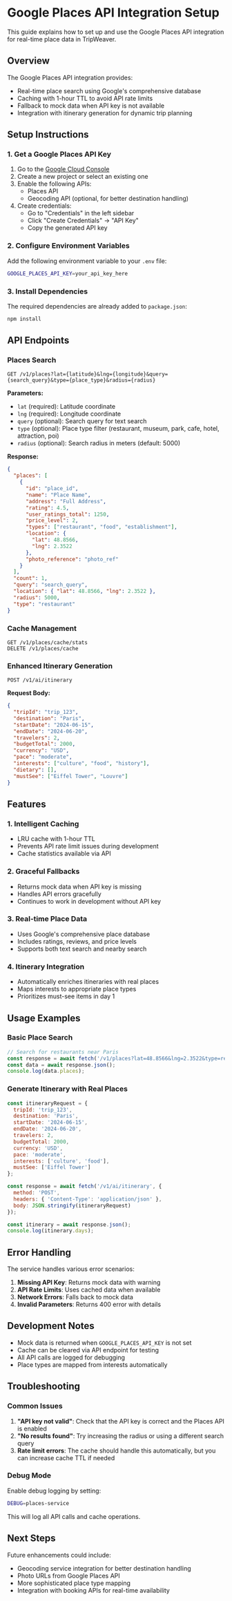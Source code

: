 # Google Places API Integration Setup

This guide explains how to set up and use the Google Places API integration for real-time place data in TripWeaver.

## Overview

The Google Places API integration provides:
- Real-time place search using Google's comprehensive database
- Caching with 1-hour TTL to avoid API rate limits
- Fallback to mock data when API key is not available
- Integration with itinerary generation for dynamic trip planning

## Setup Instructions

### 1. Get a Google Places API Key

1. Go to the [Google Cloud Console](https://console.cloud.google.com/)
2. Create a new project or select an existing one
3. Enable the following APIs:
   - Places API
   - Geocoding API (optional, for better destination handling)
4. Create credentials:
   - Go to "Credentials" in the left sidebar
   - Click "Create Credentials" → "API Key"
   - Copy the generated API key

### 2. Configure Environment Variables

Add the following environment variable to your `.env` file:

```bash
GOOGLE_PLACES_API_KEY=your_api_key_here
```

### 3. Install Dependencies

The required dependencies are already added to `package.json`:

```bash
npm install
```

## API Endpoints

### Places Search
```
GET /v1/places?lat={latitude}&lng={longitude}&query={search_query}&type={place_type}&radius={radius}
```

**Parameters:**
- `lat` (required): Latitude coordinate
- `lng` (required): Longitude coordinate
- `query` (optional): Search query for text search
- `type` (optional): Place type filter (restaurant, museum, park, cafe, hotel, attraction, poi)
- `radius` (optional): Search radius in meters (default: 5000)

**Response:**
```json
{
  "places": [
    {
      "id": "place_id",
      "name": "Place Name",
      "address": "Full Address",
      "rating": 4.5,
      "user_ratings_total": 1250,
      "price_level": 2,
      "types": ["restaurant", "food", "establishment"],
      "location": {
        "lat": 48.8566,
        "lng": 2.3522
      },
      "photo_reference": "photo_ref"
    }
  ],
  "count": 1,
  "query": "search_query",
  "location": { "lat": 48.8566, "lng": 2.3522 },
  "radius": 5000,
  "type": "restaurant"
}
```

### Cache Management
```
GET /v1/places/cache/stats
DELETE /v1/places/cache
```

### Enhanced Itinerary Generation
```
POST /v1/ai/itinerary
```

**Request Body:**
```json
{
  "tripId": "trip_123",
  "destination": "Paris",
  "startDate": "2024-06-15",
  "endDate": "2024-06-20",
  "travelers": 2,
  "budgetTotal": 2000,
  "currency": "USD",
  "pace": "moderate",
  "interests": ["culture", "food", "history"],
  "dietary": [],
  "mustSee": ["Eiffel Tower", "Louvre"]
}
```

## Features

### 1. Intelligent Caching
- LRU cache with 1-hour TTL
- Prevents API rate limit issues during development
- Cache statistics available via API

### 2. Graceful Fallbacks
- Returns mock data when API key is missing
- Handles API errors gracefully
- Continues to work in development without API key

### 3. Real-time Place Data
- Uses Google's comprehensive place database
- Includes ratings, reviews, and price levels
- Supports both text search and nearby search

### 4. Itinerary Integration
- Automatically enriches itineraries with real places
- Maps interests to appropriate place types
- Prioritizes must-see items in day 1

## Usage Examples

### Basic Place Search
```javascript
// Search for restaurants near Paris
const response = await fetch('/v1/places?lat=48.8566&lng=2.3522&type=restaurant&radius=3000');
const data = await response.json();
console.log(data.places);
```

### Generate Itinerary with Real Places
```javascript
const itineraryRequest = {
  tripId: 'trip_123',
  destination: 'Paris',
  startDate: '2024-06-15',
  endDate: '2024-06-20',
  travelers: 2,
  budgetTotal: 2000,
  currency: 'USD',
  pace: 'moderate',
  interests: ['culture', 'food'],
  mustSee: ['Eiffel Tower']
};

const response = await fetch('/v1/ai/itinerary', {
  method: 'POST',
  headers: { 'Content-Type': 'application/json' },
  body: JSON.stringify(itineraryRequest)
});

const itinerary = await response.json();
console.log(itinerary.days);
```

## Error Handling

The service handles various error scenarios:

1. **Missing API Key**: Returns mock data with warning
2. **API Rate Limits**: Uses cached data when available
3. **Network Errors**: Falls back to mock data
4. **Invalid Parameters**: Returns 400 error with details

## Development Notes

- Mock data is returned when `GOOGLE_PLACES_API_KEY` is not set
- Cache can be cleared via API endpoint for testing
- All API calls are logged for debugging
- Place types are mapped from interests automatically

## Troubleshooting

### Common Issues

1. **"API key not valid"**: Check that the API key is correct and the Places API is enabled
2. **"No results found"**: Try increasing the radius or using a different search query
3. **Rate limit errors**: The cache should handle this automatically, but you can increase cache TTL if needed

### Debug Mode

Enable debug logging by setting:
```bash
DEBUG=places-service
```

This will log all API calls and cache operations.

## Next Steps

Future enhancements could include:
- Geocoding service integration for better destination handling
- Photo URLs from Google Places API
- More sophisticated place type mapping
- Integration with booking APIs for real-time availability

